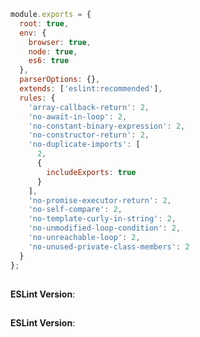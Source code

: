 ```js
module.exports = {
  root: true,
  env: {
    browser: true,
    node: true,
    es6: true
  },
  parserOptions: {},
  extends: ['eslint:recommended'],
  rules: {
    'array-callback-return': 2,
    'no-await-in-loop': 2,
    'no-constant-binary-expression': 2,
    'no-constructor-return': 2,
    'no-duplicate-imports': [
      2,
      {
        includeExports: true
      }
    ],
    'no-promise-executor-return': 2,
    'no-self-compare': 2,
    'no-template-curly-in-string': 2,
    'no-unmodified-loop-condition': 2,
    'no-unreachable-loop': 2,
    'no-unused-private-class-members': 2
  }
};
```

## []()<Badge text="eslint:recommended" type="tip" />

**ESLint Version**:

## []()

**ESLint Version**:

```js

```
